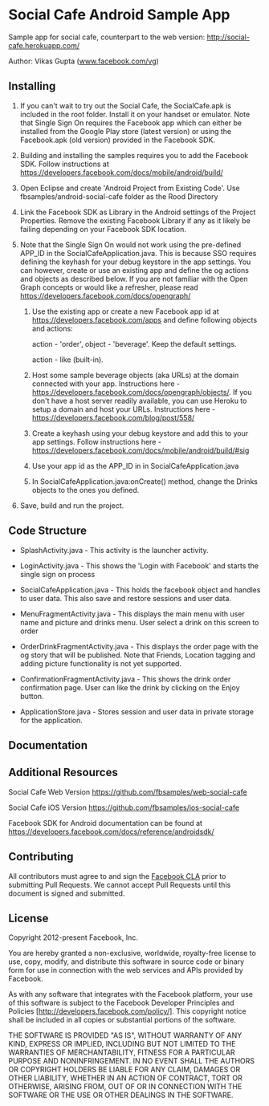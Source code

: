 # Social Cafe Android Sample App

Sample app for social cafe, counterpart to the web version: http://social-cafe.herokuapp.com/

Author: Vikas Gupta (www.facebook.com/vg)

## Installing

1. If you can't wait to try out the Social Cafe, the SocialCafe.apk is included in the root folder. Install it on your handset or emulator. Note that Single Sign On requires the Facebook app which can either be installed from the Google Play store (latest version) or using the Facebook.apk (old version) provided in the Facebook SDK.

1. Building and installing the samples requires you to add the Facebook SDK. Follow instructions at https://developers.facebook.com/docs/mobile/android/build/

1. Open Eclipse and create 'Android Project from Existing Code'. Use fbsamples/android-social-cafe folder as the Rood Directory

1. Link the Facebook SDK as Library in the Android settings of the Project Properties. Remove the existing Facebook Library if any as it likely be failing depending on your Facebook SDK location.

1. Note that the Single Sign On would not work using the pre-defined APP_ID in the SocialCafeApplication.java. This is because SSO requires defining the keyhash for your debug keystore in the app settings. You can however, create or use an existing app and define the og actions and objects as described below. If you are not familiar with the Open Graph concepts or would like a refresher, please read https://developers.facebook.com/docs/opengraph/
	1. Use the existing app or create a new Facebook app id at https://developers.facebook.com/apps and define following objects and actions:

		action - 'order', object - 'beverage'. Keep the default settings.

		action - like (built-in).

	1. Host some sample beverage objects (aka URLs) at the domain connected with your app. Instructions here - https://developers.facebook.com/docs/opengraph/objects/. If you don't have a host server readily available, you can use Heroku to setup a domain and host your URLs. Instructions here - https://developers.facebook.com/blog/post/558/
	1. Create a keyhash using your debug keystore and add this to your app settings. Follow instructions here - https://developers.facebook.com/docs/mobile/android/build/#sig
	1. Use your app id as the APP_ID in in SocialCafeApplication.java
	1. In SocialCafeApplication.java:onCreate() method, change the Drinks objects to the ones you defined.


1. Save, build and run the project.


## Code Structure

* SplashActivity.java - This activity is the launcher activity.

* LoginActivity.java - This shows the 'Login with Facebook' and starts the single sign on process

* SocialCafeApplication.java - This holds the facebook object and handles to user data. This also save and restore sessions and user data.

* MenuFragmentActivity.java - This displays the main menu with user name and picture and drinks menu. User select a drink on this screen to order

* OrderDrinkFragmentActivity.java - This displays the order page with the og story that will be published. Note that Friends, Location tagging and adding picture functionality is not yet supported.

* ConfirmationFragmentActivity.java - This shows the drink order confirmation page. User can like the drink by clicking on the Enjoy button.

* ApplicationStore.java - Stores session and user data in private storage for the application.

## Documentation

## Additional Resources

Social Cafe Web Version https://github.com/fbsamples/web-social-cafe

Social Cafe iOS Version https://github.com/fbsamples/ios-social-cafe

Facebook SDK for Android documentation can be found at https://developers.facebook.com/docs/reference/androidsdk/

## Contributing

All contributors must agree to and sign the [Facebook CLA](https://developers.facebook.com/opensource/cla) prior to submitting Pull Requests. We cannot accept Pull Requests until this document is signed and submitted.

## License

Copyright 2012-present Facebook, Inc.

You are hereby granted a non-exclusive, worldwide, royalty-free license to use, copy, modify, and distribute this software in source code or binary form for use in connection with the web services and APIs provided by Facebook.

As with any software that integrates with the Facebook platform, your use of this software is subject to the Facebook Developer Principles and Policies [http://developers.facebook.com/policy/]. This copyright notice shall be included in all copies or substantial portions of the software.

THE SOFTWARE IS PROVIDED "AS IS", WITHOUT WARRANTY OF ANY KIND, EXPRESS OR IMPLIED, INCLUDING BUT NOT LIMITED TO THE WARRANTIES OF MERCHANTABILITY, FITNESS FOR A PARTICULAR PURPOSE AND NONINFRINGEMENT. IN NO EVENT SHALL THE AUTHORS OR COPYRIGHT HOLDERS BE LIABLE FOR ANY CLAIM, DAMAGES OR OTHER LIABILITY, WHETHER IN AN ACTION OF CONTRACT, TORT OR OTHERWISE, ARISING FROM, OUT OF OR IN CONNECTION WITH THE SOFTWARE OR THE USE OR OTHER DEALINGS IN THE SOFTWARE.
